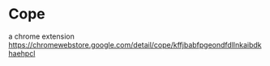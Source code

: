 # Cope
a chrome extension
https://chromewebstore.google.com/detail/cope/kffjbabfpgeondfdllnkaibdkhaehpcl

